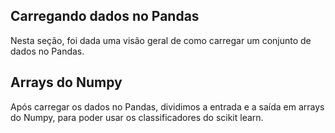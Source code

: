 ## Carregando dados no Pandas
Nesta seção, foi dada uma visão geral de como carregar um conjunto de dados no Pandas. 

## Arrays do Numpy
Após carregar os dados no Pandas, dividimos a entrada e a saída em arrays do Numpy, para poder usar os classificadores do scikit learn.